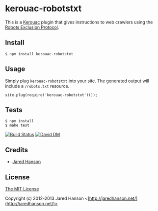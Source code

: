 # kerouac-robotstxt

This is a [Kerouac](https://github.com/jaredhanson/kerouac) plugin that gives
instructions to web crawlers using the [Robots Exclusion Protocol](http://www.robotstxt.org/).

## Install

    $ npm install kerouac-robotstxt
    
## Usage

Simply plug `kerouac-robotstxt` into your site.  The generated output will
include a `/robots.txt` resource.

    site.plug(require('kerouac-robotstxt')());

## Tests

    $ npm install
    $ make test

[![Build Status](https://secure.travis-ci.org/jaredhanson/kerouac-robotstxt.png)](http://travis-ci.org/jaredhanson/kerouac-robotstxt)  [![David DM](https://david-dm.org/jaredhanson/kerouac-robotstxt.png)](http://david-dm.org/jaredhanson/kerouac-robotstxt)

## Credits

  - [Jared Hanson](http://github.com/jaredhanson)

## License

[The MIT License](http://opensource.org/licenses/MIT)

Copyright (c) 2012-2013 Jared Hanson <[http://jaredhanson.net/](http://jaredhanson.net/)>
